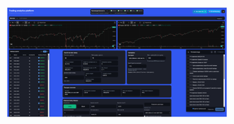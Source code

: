 ![Превью проекта](https://github.com/MaxN64/PROJECT-Trading-analytics-platform-demo/blob/master/mes-calc-frontend/public/docs/210016.png)
